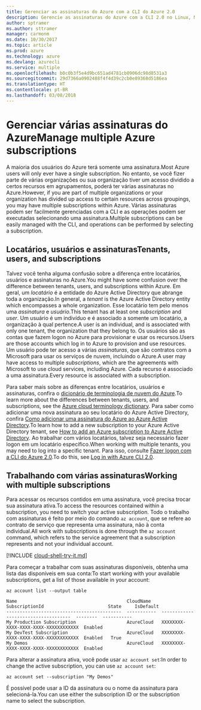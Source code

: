 ```yaml
---
title: Gerenciar as assinaturas do Azure com a CLI do Azure 2.0
description: Gerencie as assinaturas do Azure com a CLI 2.0 no Linux, Mac ou Windows.
author: sptramer
ms.author: sttramer
manager: carmonm
ms.date: 10/30/2017
ms.topic: article
ms.prod: azure
ms.technology: azure
ms.devlang: azurecli
ms.service: multiple
ms.openlocfilehash: b0c0b3f5e4d9bc651ad4781cb0906dc98d8531a3
ms.sourcegitcommit: 29d7366a0902488f4f4d39c2cb0e89368d5186ea
ms.translationtype: HT
ms.contentlocale: pt-BR
ms.lasthandoff: 03/08/2018
---
```

# <a name="manage-multiple-azure-subscriptions"></a><span data-ttu-id="c9074-103">Gerenciar várias assinaturas do Azure</span><span class="sxs-lookup"><span data-stu-id="c9074-103">Manage multiple Azure subscriptions</span></span>

<span data-ttu-id="c9074-104">A maioria dos usuários do Azure terá somente uma assinatura.</span><span class="sxs-lookup"><span data-stu-id="c9074-104">Most Azure users will only ever have a single subscription.</span></span> <span data-ttu-id="c9074-105">No entanto, se você fizer parte de várias organizações ou sua organização tiver um acesso dividido a certos recursos em agrupamentos, poderá ter várias assinaturas no Azure.</span><span class="sxs-lookup"><span data-stu-id="c9074-105">However, if you are part of multiple organizations or your organization has divided up access to certain resources across groupings, you may have multiple subscriptions within Azure.</span></span> <span data-ttu-id="c9074-106">Várias assinaturas podem ser facilmente gerenciadas com a CLI e as operações podem ser executadas selecionando uma assinatura.</span><span class="sxs-lookup"><span data-stu-id="c9074-106">Multiple subscriptions can be easily managed with the CLI, and operations can be performed by selecting a subscription.</span></span>

## <a name="tenants-users-and-subscriptions"></a><span data-ttu-id="c9074-107">Locatários, usuários e assinaturas</span><span class="sxs-lookup"><span data-stu-id="c9074-107">Tenants, users, and subscriptions</span></span>

<span data-ttu-id="c9074-108">Talvez você tenha alguma confusão sobre a diferença entre locatários, usuários e assinaturas no Azure.</span><span class="sxs-lookup"><span data-stu-id="c9074-108">You might have some confusion over the difference between tenants, users, and subscriptions within Azure.</span></span> <span data-ttu-id="c9074-109">Em geral, um _locatário_ é a entidade do Azure Active Directory que abrange toda a organização.</span><span class="sxs-lookup"><span data-stu-id="c9074-109">In general, a _tenant_ is the Azure Active Directory entity which encompasses a whole organization.</span></span> <span data-ttu-id="c9074-110">Esse locatário tem pelo menos uma _assinatura_ e _usuário_.</span><span class="sxs-lookup"><span data-stu-id="c9074-110">This tenant has at least one _subscription_ and _user_.</span></span> <span data-ttu-id="c9074-111">Um usuário é um indivíduo e é associado a somente um locatário, a organização à qual pertence.</span><span class="sxs-lookup"><span data-stu-id="c9074-111">A user is an individual, and is associated with only one tenant, the organization that they belong to.</span></span> <span data-ttu-id="c9074-112">Os usuários são as contas que fazem logon no Azure para provisionar e usar os recursos.</span><span class="sxs-lookup"><span data-stu-id="c9074-112">Users are those accounts which log in to Azure to provision and use resources.</span></span> <span data-ttu-id="c9074-113">Um usuário pode ter acesso a várias _assinaturas_, que são contratos com a Microsoft para usar os serviços de nuvem, incluindo o Azure.</span><span class="sxs-lookup"><span data-stu-id="c9074-113">A user may have access to multiple _subscriptions_, which are the agreements with Microsoft to use cloud services, including Azure.</span></span> <span data-ttu-id="c9074-114">Cada recurso é associado a uma assinatura.</span><span class="sxs-lookup"><span data-stu-id="c9074-114">Every resource is associated with a subscription.</span></span>

<span data-ttu-id="c9074-115">Para saber mais sobre as diferenças entre locatários, usuários e assinaturas, confira o [dicionário de terminologia de nuvem do Azure](/azure/azure-glossary-cloud-terminology).</span><span class="sxs-lookup"><span data-stu-id="c9074-115">To learn more about the differences between tenants, users, and subscriptions, see the [Azure cloud terminology dictionary](/azure/azure-glossary-cloud-terminology).</span></span>
<span data-ttu-id="c9074-116">Para saber como adicionar uma nova assinatura ao seu locatário do Azure Active Directory, confira [Como adicionar uma assinatura do Azure ao Azure Active Directory](/azure/active-directory/active-directory-how-subscriptions-associated-directory).</span><span class="sxs-lookup"><span data-stu-id="c9074-116">To learn how to add a new subscription to your Azure Active Directory tenant, see [How to add an Azure subscription to Azure Active Directory](/azure/active-directory/active-directory-how-subscriptions-associated-directory).</span></span>
<span data-ttu-id="c9074-117">Ao trabalhar com vários locatários, talvez seja necessário fazer logon em um locatário específico.</span><span class="sxs-lookup"><span data-stu-id="c9074-117">When working with multiple tenants, you may need to log into a specific tenant.</span></span> <span data-ttu-id="c9074-118">Para isso, consulte [Fazer logon com a CLI do Azure 2.0](/cli/azure/authenticate-azure-cli).</span><span class="sxs-lookup"><span data-stu-id="c9074-118">To do this, see [Log in with Azure CLI 2.0](/cli/azure/authenticate-azure-cli).</span></span>

## <a name="working-with-multiple-subscriptions"></a><span data-ttu-id="c9074-119">Trabalhando com várias assinaturas</span><span class="sxs-lookup"><span data-stu-id="c9074-119">Working with multiple subscriptions</span></span>

<span data-ttu-id="c9074-120">Para acessar os recursos contidos em uma assinatura, você precisa trocar sua assinatura ativa.</span><span class="sxs-lookup"><span data-stu-id="c9074-120">To access the resources contained within a subscription, you need to switch your active subscription.</span></span> <span data-ttu-id="c9074-121">Todo o trabalho com assinaturas é feito por meio do comando `az account`, que se refere ao contrato de serviço que representa uma assinatura, não à conta individual.</span><span class="sxs-lookup"><span data-stu-id="c9074-121">All work with subscriptions is done through the `az account` command, which refers to the service agreement that a subscription represents and not your individual account.</span></span>

[!INCLUDE [cloud-shell-try-it.md](includes/cloud-shell-try-it.md)]

<span data-ttu-id="c9074-122">Para começar a trabalhar com suas assinaturas disponíveis, obtenha uma lista das disponíveis em sua conta:</span><span class="sxs-lookup"><span data-stu-id="c9074-122">To start working with your available subscriptions, get a list of those available in your account:</span></span>

```azurecli-interactive
az account list --output table
```

```Output
Name                                         CloudName    SubscriptionId                        State     IsDefault
-------------------------------------------  -----------  ------------------------------------  --------  -----------
My Production Subscription                   AzureCloud   XXXXXXXX-XXXX-XXXX-XXXX-XXXXXXXXXXXX  Enabled
My DevTest Subscription                      AzureCloud   XXXXXXXX-XXXX-XXXX-XXXX-XXXXXXXXXXXX  Enabled   True
My Demos                                     AzureCloud   XXXXXXXX-XXXX-XXXX-XXXX-XXXXXXXXXXXX  Enabled
```

<span data-ttu-id="c9074-123">Para alterar a assinatura ativa, você pode usar `az account set`:</span><span class="sxs-lookup"><span data-stu-id="c9074-123">In order to change the active subscription, you can use `az account set`:</span></span>

```azurecli-interactive
az account set --subscription "My Demos"
```

<span data-ttu-id="c9074-124">É possível pode usar a ID da assinatura ou o nome da assinatura para selecioná-la.</span><span class="sxs-lookup"><span data-stu-id="c9074-124">You can use either the subscription ID or the subscription name to select the subscription.</span></span>
